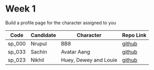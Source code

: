 # Week 1

Build a profile page for the character assigned to you

| Code | Candidate | Character| Repo Link |
| --------- | --------- | ---- | --- |
| sp_000 | Nrupul | BB8 | [github](https://github.com/nrupuld/masai-week-1) |
| sp_033 | Sachin | Avatar Aang | [github](https://github.com/sachinkapalidigi/masai-week-1) |
| sp_023 | Nikhil | Huey, Dewey and Louie | [github](https://github.com/nikhilgudur/masai-week-1) |
